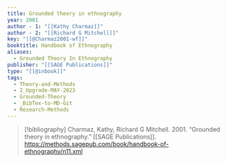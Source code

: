 ```yaml
---
title: Grounded theory in ethnography
year: 2001
author - 1: "[[Kathy Charmaz]]"
author - 2: "[[Richard G Mitchell]]"
key: "[[@Charmaz2001-wf]]"
booktitle: Handbook of Ethnography
aliases:
  - Grounded Theory In Ethnography
publisher: "[[SAGE Publications]]"
type: "[[@inbook]]"
tags:
  - Theory-and-Methods
  - 2_Upgrade-MAY-2023
  - Grounded-Theory
  - _BibTex-to-MD-Git
  - Research-Methods
---
```


> [!bibliography]
> Charmaz, Kathy, Richard G Mitchell. 2001. “Grounded theory in ethnography.” [[SAGE Publications]]. https://methods.sagepub.com/book/handbook-of-ethnography/n11.xml